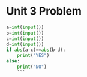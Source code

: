# Unit 3 Problem 
```.py
a=int(input())
b=int(input())
c=int(input())
d=int(input())
if abs(a-c)==abs(b-d):
    print("YES")
else:
    print("NO")
    ```

